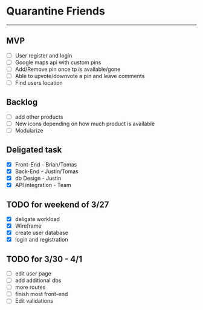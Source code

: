 # Quarantine Friends
---
## MVP

* [ ] User register and login
* [ ] Google maps api with custom pins
* [ ] Add/Remove pin once tp is available/gone
* [ ] Able to upvote/downvote a pin and leave comments
* [ ] Find users location

## Backlog
* [ ] add other products
* [ ] New icons depending on how much product is available
* [ ] Modularize
## Deligated task
* [x] Front-End - Brian/Tomas 
* [x] Back-End - Justin/Tomas
* [x] db Design - Justin
* [x] API integration - Team

## TODO for weekend of 3/27
* [x] deligate workload
* [x] Wireframe
* [x] create user database
* [x] login and registration

## TODO for 3/30 - 4/1
* [ ] edit user page
* [ ] add additional dbs
* [ ] more routes 
* [ ] finish most front-end
* [ ] Edit validations